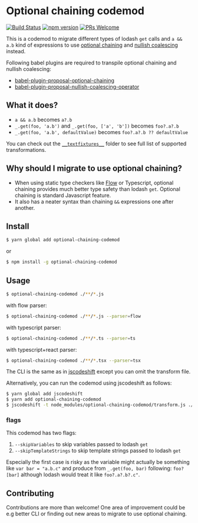 # Optional chaining codemod

[![Build Status](https://travis-ci.org/villesau/optional-chaining-codemod.svg?branch=master)](https://travis-ci.org/villesau/optional-chaining-codemod)
[![npm version](https://badge.fury.io/js/optional-chaining-codemod.svg)](https://www.npmjs.com/package/optional-chaining-codemod)
[![PRs Welcome](https://img.shields.io/badge/PRs-welcome-brightgreen.svg?style=flat-square)](https://github.com/villesau/optional-chaining-codemod/blob/master/README.md#Contributing)

This is a codemod to migrate different types of lodash `get` calls and `a && a.b` kind of
expressions to use [optional chaining](https://github.com/tc39/proposal-optional-chaining)
and [nullish coalescing](https://github.com/tc39/proposal-nullish-coalescing) instead.

Following babel plugins are required to transpile optional chaining and nullish
coalescing:

- [babel-plugin-proposal-optional-chaining](https://babeljs.io/docs/en/babel-plugin-proposal-optional-chaining)
- [babel-plugin-proposal-nullish-coalescing-operator](https://babeljs.io/docs/en/babel-plugin-proposal-nullish-coalescing-operator)

## What it does?

- `a && a.b` becomes `a?.b`
- `_.get(foo, 'a.b')` and `_.get(foo, ['a', 'b'])` becomes `foo?.a?.b`
- `_.get(foo, 'a.b', defaultValue)` becomes `foo?.a?.b ?? defaultValue`

You can check out the [`__textfixtures__`](https://github.com/villesau/optional-chaining-codemod/tree/master/__testfixtures__) folder to see full list of supported transformations.

## Why should I migrate to use optional chaining?

- When using static type checkers like [Flow](https://github.com/facebook/flow) or Typescript,
  optional chaining provides much better type safety than lodash `get`. Optional chaining is standard Javascript
  feature.
- It also has a neater syntax than chaining `&&` expressions one after another.

## Install

```bash
$ yarn global add optional-chaining-codemod
```

or

```bash
$ npm install -g optional-chaining-codemod
```

## Usage

```bash
$ optional-chaining-codemod ./**/*.js
```

with flow parser:

```bash
$ optional-chaining-codemod ./**/*.js --parser=flow
```

with typescript parser:

```bash
$ optional-chaining-codemod ./**/*.ts --parser=ts
```

with typescript+react parser:

```bash
$ optional-chaining-codemod ./**/*.tsx --parser=tsx
```

The CLI is the same as in [jscodeshift](https://github.com/facebook/jscodeshift)
except you can omit the transform file.

Alternatively, you can run the codemod using jscodeshift as follows:

```bash
$ yarn global add jscodeshift
$ yarn add optional-chaining-codemod
$ jscodeshift -t node_modules/optional-chaining-codemod/transform.js ./**/*.js
```

### flags

This codemod has two flags:
1. `--skipVariables` to skip variables passed to lodash `get`
2. `--skipTemplateStrings` to skip template strings passed to lodash `get`

Especially the first case is risky as the variable might actually be something
like `var bar = "a.b.c"` and produce from `_.get(foo, bar)` following: `foo?[bar]` although lodash would treat it like `foo?.a?.b?.c"`.


## Contributing

Contributions are more than welcome! One area of improvement could be e.g
better CLI or finding out new areas to migrate to use optional chaining.
